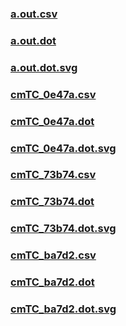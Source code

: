 ### [a.out.csv](a.out.csv)
### [a.out.dot](a.out.dot)
### [a.out.dot.svg](a.out.dot.svg)
### [cmTC_0e47a.csv](cmTC_0e47a.csv)
### [cmTC_0e47a.dot](cmTC_0e47a.dot)
### [cmTC_0e47a.dot.svg](cmTC_0e47a.dot.svg)
### [cmTC_73b74.csv](cmTC_73b74.csv)
### [cmTC_73b74.dot](cmTC_73b74.dot)
### [cmTC_73b74.dot.svg](cmTC_73b74.dot.svg)
### [cmTC_ba7d2.csv](cmTC_ba7d2.csv)
### [cmTC_ba7d2.dot](cmTC_ba7d2.dot)
### [cmTC_ba7d2.dot.svg](cmTC_ba7d2.dot.svg)
